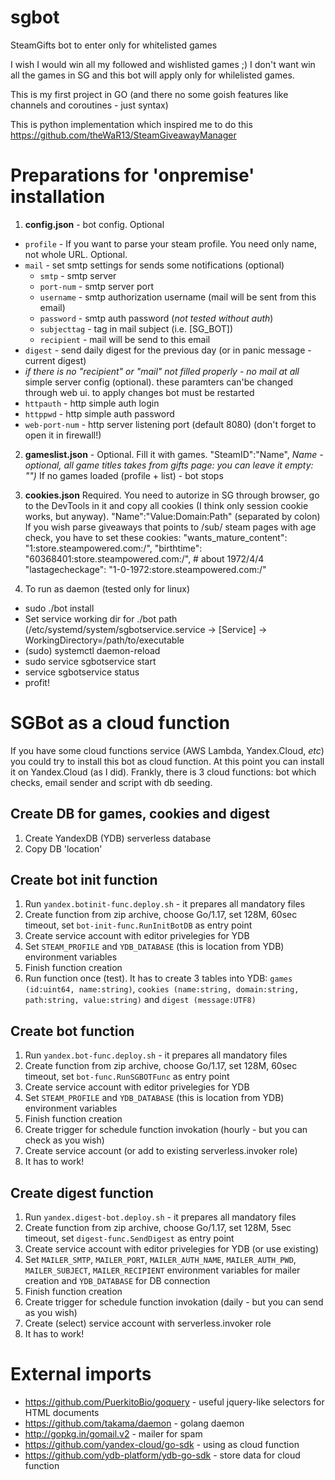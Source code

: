# sgbot

SteamGifts bot to enter only for whitelisted games

I wish I would win all my followed and wishlisted games ;) I don't want win all the games in SG and this bot will apply only for whilelisted games.

This is my first project in GO (and there no some goish features like channels and coroutines - just syntax)

This is python implementation which inspired me to do this
https://github.com/theWaR13/SteamGiveawayManager

# Preparations for 'onpremise' installation
1. **config.json** - bot config. Optional
 + `profile` - If you want to parse your steam profile. You need only name, not whole URL. Optional.
 + `mail` - set smtp settings for sends some notifications (optional)
   * `smtp` - smtp server
   * `port-num` - smtp server port
   * `username` - smtp authorization username (mail will be sent from this email)
   * `password` - smtp auth password (*not tested without auth*)
   * `subjecttag` - tag in mail subject (i.e. [SG_BOT])
   * `recipient` - mail will be send to this email
 + `digest` - send daily digest for the previous day (or in panic message - current digest)
 + *if there is no "recipient" or "mail" not filled properly - no mail at all*
 simple server config (optional). these paramters can'be changed through web ui. to apply changes bot must be restarted
 + `httpauth` - http simple auth login
 + `httppwd` - http simple auth password
 + `web-port-num` - http server listening port (default 8080) (don't forget to open it in firewall!)
2. **gameslist.json** - Optional. Fill it with games. "SteamID":"Name", *Name - optional, all game titles takes from gifts page: you can leave it empty: "")* If no games loaded (profile + list) - bot stops
3. **cookies.json** Required. You need to autorize in SG through browser, go to the DevTools in it and copy all cookies (I think only session cookie works, but anyway). "Name":"Value:Domain:Path" (separated by colon)
If you wish parse giveaways that points to /sub/ steam pages with age check, you have to set these cookies:
    "wants_mature_content": "1:store.steampowered.com:/",
    "birthtime": "60368401:store.steampowered.com:/", # about 1972/4/4
    "lastagecheckage": "1-0-1972:store.steampowered.com:/"

4. To run as daemon (tested only for linux)
  * sudo ./bot install
  * Set service working dir for ./bot path (/etc/systemd/system/sgbotservice.service -> [Service] -> WorkingDirectory=/path/to/executable
  * (sudo) systemctl daemon-reload
  * sudo service sgbotservice start
  * service sgbotservice status
  * profit!

# SGBot as a cloud function
If you have some cloud functions service (AWS Lambda, Yandex.Cloud, _etc_) you could try to install this bot as cloud function. At this point you can install it on Yandex.Cloud (as I did).
Frankly, there is 3 cloud functions: bot which checks, email sender and script with db seeding.

## Create DB for games, cookies and digest
1. Create YandexDB (YDB) serverless database
2. Copy DB 'location'

## Create bot init function
1. Run `yandex.botinit-func.deploy.sh` - it prepares all mandatory files
2. Create function from zip archive, choose Go/1.17, set 128M, 60sec timeout, set `bot-init-func.RunInitBotDB` as entry point
3. Create service account with editor privelegies for YDB
4. Set `STEAM_PROFILE` and `YDB_DATABASE` (this is location from YDB) environment variables
5. Finish function creation
6. Run function once (test). It has to create 3 tables into YDB: `games (id:uint64, name:string)`, `cookies (name:string, domain:string, path:string, value:string)` and `digest (message:UTF8)`

## Create bot function
1. Run `yandex.bot-func.deploy.sh` - it prepares all mandatory files
2. Create function from zip archive, choose Go/1.17, set 128M, 60sec timeout, set `bot-func.RunSGBOTFunc` as entry point
3. Create service account with editor privelegies for YDB
4. Set `STEAM_PROFILE` and `YDB_DATABASE` (this is location from YDB) environment variables
5. Finish function creation
6. Create trigger for schedule function invokation (hourly - but you can check as you wish)
7. Create service account (or add to existing serverless.invoker role)
8. It has to work!

## Create digest function
1. Run `yandex.digest-bot.deploy.sh` - it prepares all mandatory files
2. Create function from zip archive, choose Go/1.17, set 128M, 5sec timeout, set `digest-func.SendDigest` as entry point
3. Create service account with editor privelegies for YDB (or use existing)
4. Set `MAILER_SMTP`, `MAILER_PORT`, `MAILER_AUTH_NAME`, `MAILER_AUTH_PWD`, `MAILER_SUBJECT`, `MAILER_RECIPIENT` environment variables for mailer creation and `YDB_DATABASE` for DB connection
5. Finish function creation
6. Create trigger for schedule function invokation (daily - but you can send as you wish)
7. Create (select) service account with serverless.invoker role
8. It has to work!

# External imports
* https://github.com/PuerkitoBio/goquery - useful jquery-like selectors for HTML documents
* https://github.com/takama/daemon - golang daemon
* http://gopkg.in/gomail.v2 - mailer for spam
* https://github.com/yandex-cloud/go-sdk - using as cloud function
* https://github.com/ydb-platform/ydb-go-sdk - store data for cloud function
